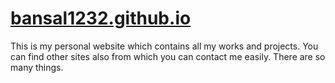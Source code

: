 # [bansal1232.github.io](https://bansal1232.github.io/)
This is my personal website which contains all my works and projects. You can find other sites also from which you can contact me easily.
There are so many things.

